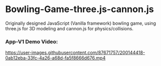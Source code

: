# Bowling-Game-three.js-cannon.js
Originally designed JavaScript (Vanilla framework) bowling game, using three.js for 3D modeling and cannon.js for physics/collisions.

### App-V1 Demo Video:
https://user-images.githubusercontent.com/87671757/200144418-0ab12eba-33fc-4a26-a68d-fa5f8666d676.mp4

